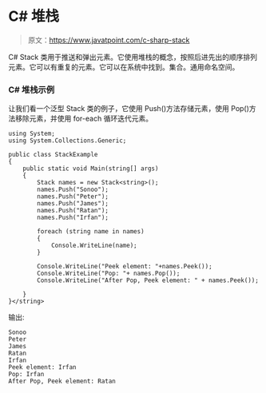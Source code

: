 # C# 堆栈

> 原文：<https://www.javatpoint.com/c-sharp-stack>

C# Stack <t>类用于推送和弹出元素。它使用堆栈的概念，按照后进先出的顺序排列元素。它可以有重复的元素。它可以在系统中找到。集合。通用命名空间。</t>

### C# 堆栈<t>示例</t>

让我们看一个泛型 Stack <t>类的例子，它使用 Push()方法存储元素，使用 Pop()方法移除元素，并使用 for-each 循环迭代元素。</t>

```
using System;
using System.Collections.Generic;

public class StackExample
{
    public static void Main(string[] args)
    {
        Stack names = new Stack<string>();
        names.Push("Sonoo");
        names.Push("Peter");
        names.Push("James");
        names.Push("Ratan");
        names.Push("Irfan");

        foreach (string name in names)
        {
            Console.WriteLine(name);
        }

        Console.WriteLine("Peek element: "+names.Peek());
        Console.WriteLine("Pop: "+ names.Pop());
        Console.WriteLine("After Pop, Peek element: " + names.Peek());

    }
}</string> 
```

输出:

```
Sonoo
Peter
James
Ratan
Irfan
Peek element: Irfan
Pop: Irfan
After Pop, Peek element: Ratan

```